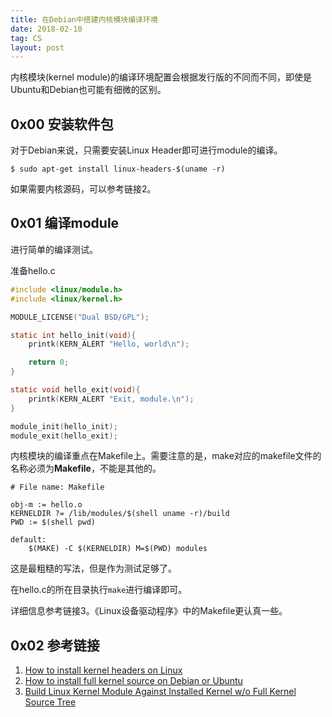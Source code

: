 ```yaml
---
title: 在Debian中搭建内核模块编译环境
date: 2018-02-10
tag: CS
layout: post
---
```


内核模块(kernel module)的编译环境配置会根据发行版的不同而不同，即使是Ubuntu和Debian也可能有细微的区别。

## 0x00 安装软件包

对于Debian来说，只需要安装Linux Header即可进行module的编译。

``` shell
$ sudo apt-get install linux-headers-$(uname -r)
```

如果需要内核源码，可以参考链接2。

## 0x01 编译module

进行简单的编译测试。

准备hello.c


``` c
#include <linux/module.h>                                                                                                                                  
#include <linux/kernel.h>

MODULE_LICENSE("Dual BSD/GPL");

static int hello_init(void){
    printk(KERN_ALERT "Hello, world\n");

    return 0;
}

static void hello_exit(void){
    printk(KERN_ALERT "Exit, module.\n");
}

module_init(hello_init);
module_exit(hello_exit);
```

内核模块的编译重点在Makefile上。需要注意的是，make对应的makefile文件的名称必须为**Makefile**，不能是其他的。


``` shell
# File name: Makefile

obj-m := hello.o                                                                                                                                           
KERNELDIR ?= /lib/modules/$(shell uname -r)/build
PWD := $(shell pwd)

default:
    $(MAKE) -C $(KERNELDIR) M=$(PWD) modules
```

这是最粗糙的写法，但是作为测试足够了。

在hello.c的所在目录执行`make`进行编译即可。

详细信息参考链接3。《Linux设备驱动程序》中的Makefile更认真一些。

## 0x02 参考链接

1. [How to install kernel headers on Linux][1]
2. [How to install full kernel source on Debian or Ubuntu][2]
3. [Build Linux Kernel Module Against Installed Kernel w/o Full Kernel Source Tree][3]

[1]: http://ask.xmodulo.com/install-kernel-headers-linux.html
[2]: http://ask.xmodulo.com/install-full-kernel-source-debian-ubuntu.html
[3]: https://www.cyberciti.biz/tips/build-linux-kernel-module-against-installed-kernel-source-tree.html


